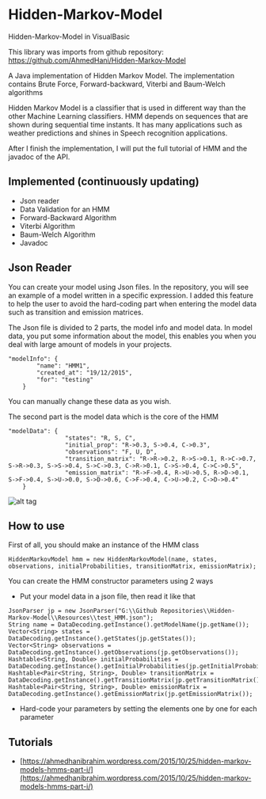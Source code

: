 # Hidden-Markov-Model

Hidden-Markov-Model in VisualBasic

This library was imports from github repository: https://github.com/AhmedHani/Hidden-Markov-Model

A Java implementation of Hidden Markov Model.
The implementation contains Brute Force, Forward-backward, Viterbi and Baum-Welch algorithms

Hidden Markov Model is a classifier that is used in different way than the other Machine Learning classifiers. HMM depends on sequences that
are shown during sequential time instants. It has many applications such as weather predictions and shines in Speech recognition applications.

After I finish the implementation, I will put the full tutorial of HMM and the javadoc of the API.

## Implemented (continuously updating)
* Json reader
* Data Validation for an HMM
* Forward-Backward Algorithm
* Viterbi Algorithm
* Baum-Welch Algorithm
* Javadoc

## Json Reader
You can create your model using Json files. In the repository, you will see an example of a model written in a specific expression.
I added this feature to help the user to avoid the hard-coding part when entering the model data such as transition and emission matrices.

The Json file is divided to 2 parts, the model info and model data.
In model data, you put some information about the model, this enables you when you deal with large amount of models in your projects.

```
"modelInfo": {
        "name": "HMM1",
		"created_at": "19/12/2015",
		"for": "testing"
	}
```

You can manually change these data as you wish.

The second part is the model data which is the core of the HMM

```
"modelData": {
				"states": "R, S, C",
				"initial_prop": "R->0.3, S->0.4, C->0.3",
				"observations": "F, U, D",
				"transition_matrix": "R->R->0.2, R->S->0.1, R->C->0.7, S->R->0.3, S->S->0.4, S->C->0.3, C->R->0.1, C->S->0.4, C->C->0.5",
				"emission_matrix": "R->F->0.4, R->U->0.5, R->D->0.1, S->F->0.4, S->U->0.0, S->D->0.6, C->F->0.4, C->U->0.2, C->D->0.4"
	}
```

![alt tag](https://ahmedhanibrahim.files.wordpress.com/2015/08/hmm1.png)

## How to use
First of all, you should make an instance of the HMM class
```
HiddenMarkovModel hmm = new HiddenMarkovModel(name, states, observations, initialProbabilities, transitionMatrix, emissionMatrix);
```
You can create the HMM constructor parameters using 2 ways
* Put your model data in a json file, then read it like that
```
JsonParser jp = new JsonParser("G:\\Github Repositories\\Hidden-Markov-Model\\Resources\\test_HMM.json");
String name = DataDecoding.getInstance().getModelName(jp.getName());
Vector<String> states = DataDecoding.getInstance().getStates(jp.getStates());
Vector<String> observations = DataDecoding.getInstance().getObservations(jp.getObservations());
Hashtable<String, Double> initialProbabilities = DataDecoding.getInstance().getInitialProbabilities(jp.getInitialProbabilities());
Hashtable<Pair<String, String>, Double> transitionMatrix = DataDecoding.getInstance().getTransitionMatrix(jp.getTransitionMatrix());
Hashtable<Pair<String, String>, Double> emissionMatrix = DataDecoding.getInstance().getEmissionMatrix(jp.getEmissionMatrix());
```
* Hard-code your parameters by setting the elements one by one for each parameter

## Tutorials
* [https://ahmedhanibrahim.wordpress.com/2015/10/25/hidden-markov-models-hmms-part-i/](https://ahmedhanibrahim.wordpress.com/2015/10/25/hidden-markov-models-hmms-part-i/)